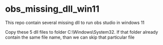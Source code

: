 # obs_missing_dll_win11
This repo contain several missing dll to run obs studio in windows 11

Copy these 5 dll files to folder C:\Windows\System32.
If that folder already contain the same file name, than we can skip that particular file
